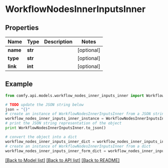# WorkflowNodesInnerInputsInner


## Properties

Name | Type | Description | Notes
------------ | ------------- | ------------- | -------------
**name** | **str** |  | [optional] 
**type** | **str** |  | [optional] 
**link** | **int** |  | [optional] 

## Example

```python
from comfy.api.models.workflow_nodes_inner_inputs_inner import WorkflowNodesInnerInputsInner

# TODO update the JSON string below
json = "{}"
# create an instance of WorkflowNodesInnerInputsInner from a JSON string
workflow_nodes_inner_inputs_inner_instance = WorkflowNodesInnerInputsInner.from_json(json)
# print the JSON string representation of the object
print WorkflowNodesInnerInputsInner.to_json()

# convert the object into a dict
workflow_nodes_inner_inputs_inner_dict = workflow_nodes_inner_inputs_inner_instance.to_dict()
# create an instance of WorkflowNodesInnerInputsInner from a dict
workflow_nodes_inner_inputs_inner_form_dict = workflow_nodes_inner_inputs_inner.from_dict(workflow_nodes_inner_inputs_inner_dict)
```
[[Back to Model list]](../README.md#documentation-for-models) [[Back to API list]](../README.md#documentation-for-api-endpoints) [[Back to README]](../README.md)


